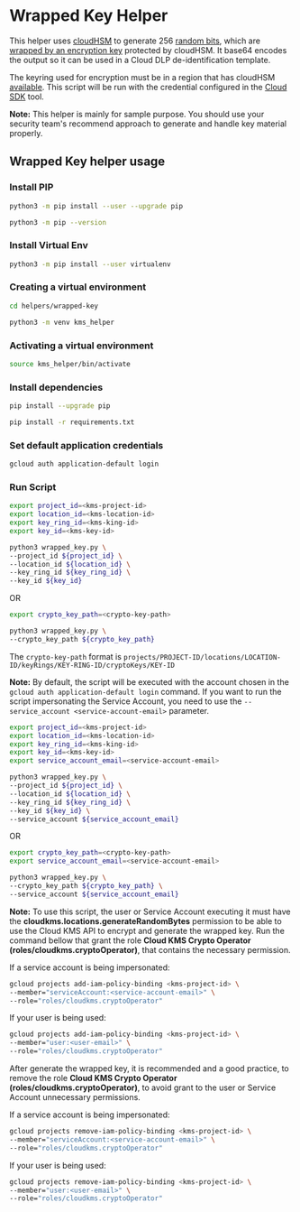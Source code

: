 # Wrapped Key Helper

This helper uses [cloudHSM](https://cloud.google.com/kms/docs/hsm#create-a-key) to generate 256 [random bits](https://cloud.google.com/kms/docs/generate-random), which are [wrapped by an encryption key](https://cloud.google.com/kms/docs/encrypt-decrypt) protected by cloudHSM.
It base64 encodes the output so it can be used in a Cloud DLP de-identification template.

The keyring used for encryption must be in a region that has cloudHSM [available](https://cloud.google.com/kms/docs/locations#regional:).
This script will be run with the credential configured in the [Cloud SDK](https://cloud.google.com/sdk/docs/authorizing#authorizing_with_a_user_account) tool.

__Note:__ This helper is mainly for sample purpose. You should use your security team's recommend approach to generate and handle key material properly.

## Wrapped Key helper usage

### Install PIP

```sh
python3 -m pip install --user --upgrade pip

python3 -m pip --version
```

### Install Virtual Env

```sh
python3 -m pip install --user virtualenv
```

### Creating a virtual environment

```sh
cd helpers/wrapped-key

python3 -m venv kms_helper
```

### Activating a virtual environment

```sh
source kms_helper/bin/activate
```

### Install dependencies

```sh
pip install --upgrade pip

pip install -r requirements.txt
```

### Set default application credentials

```sh
gcloud auth application-default login
```

### Run Script

```sh
export project_id=<kms-project-id>
export location_id=<kms-location-id>
export key_ring_id=<kms-king-id>
export key_id=<kms-key-id>

python3 wrapped_key.py \
--project_id ${project_id} \
--location_id ${location_id} \
--key_ring_id ${key_ring_id} \
--key_id ${key_id}
```

OR

```sh
export crypto_key_path=<crypto-key-path>

python3 wrapped_key.py \
--crypto_key_path ${crypto_key_path}
```

The `crypto-key-path` format is `projects/PROJECT-ID/locations/LOCATION-ID/keyRings/KEY-RING-ID/cryptoKeys/KEY-ID`

**Note:** By default, the script will be executed with the account chosen in the `gcloud auth application-default login` command. If you want to run the script impersonating the Service Account, you need to use the `--service_account <service-account-email>` parameter.

```sh
export project_id=<kms-project-id>
export location_id=<kms-location-id>
export key_ring_id=<kms-king-id>
export key_id=<kms-key-id>
export service_account_email=<service-account-email>

python3 wrapped_key.py \
--project_id ${project_id} \
--location_id ${location_id} \
--key_ring_id ${key_ring_id} \
--key_id ${key_id} \
--service_account ${service_account_email}
```

OR

```sh
export crypto_key_path=<crypto-key-path>
export service_account_email=<service-account-email>

python3 wrapped_key.py \
--crypto_key_path ${crypto_key_path} \
--service_account ${service_account_email}
```

**Note:** To use this script, the user or Service Account executing it must have the **cloudkms.locations.generateRandomBytes** permission to be able to use the Cloud KMS API to encrypt and generate the wrapped key. Run the command bellow that grant the role **Cloud KMS Crypto Operator (roles/cloudkms.cryptoOperator)**, that contains the necessary permission.

If a service account is being impersonated:

```sh
gcloud projects add-iam-policy-binding <kms-project-id> \
--member="serviceAccount:<service-account-email>" \
--role="roles/cloudkms.cryptoOperator"
```

If your user is being used:

```sh
gcloud projects add-iam-policy-binding <kms-project-id> \
--member="user:<user-email>" \
--role="roles/cloudkms.cryptoOperator"
```

After generate the wrapped key, it is recommended and a good practice, to remove the role **Cloud KMS Crypto Operator (roles/cloudkms.cryptoOperator)**, to avoid grant to the user or Service Account unnecessary permissions.

If a service account is being impersonated:

```sh
gcloud projects remove-iam-policy-binding <kms-project-id> \
--member="serviceAccount:<service-account-email>" \
--role="roles/cloudkms.cryptoOperator"
```

If your user is being used:

```sh
gcloud projects remove-iam-policy-binding <kms-project-id> \
--member="user:<user-email>" \
--role="roles/cloudkms.cryptoOperator"
```
